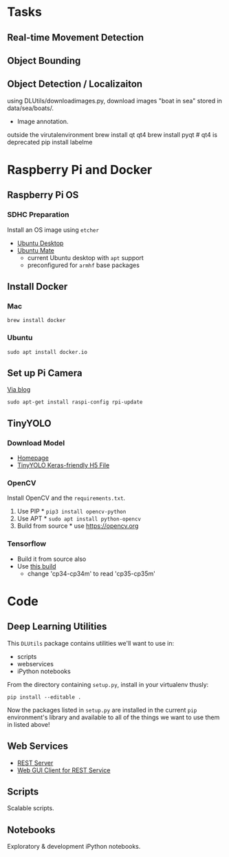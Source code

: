 # Tasks

## Real-time Movement Detection

## Object Bounding

## Object Detection / Localizaiton

using DLUtils/downloadimages.py, download images "boat in sea"
stored in data/sea/boats/.

* Image annotation.

outside the virutalenvironment
brew install qt qt4 
brew install pyqt  # qt4 is deprecated
pip install labelme

# Raspberry Pi and Docker

## Raspberry Pi OS

### SDHC Preparation

Install an OS image using `etcher`

  * [Ubuntu Desktop](https://www.ubuntu.com/download)
  * [Ubuntu Mate](https://ubuntu-mate.org/raspberry-pi/)
    - current Ubuntu desktop with `apt` support
    - preconfigured for `armhf` base packages

## Install Docker

### Mac

    brew install docker


### Ubuntu

    sudo apt install docker.io


## Set up Pi Camera

[Via blog](https://larrylisky.com/2016/11/24/enabling-raspberry-pi-camera-v2-under-ubuntu-mate/)

    sudo apt-get install raspi-config rpi-update

## TinyYOLO

### Download Model

  * [Homepage](https://pjreddie.com/darknet/yolo/)
  * [TinyYOLO Keras-friendly H5 File](https://drive.google.com/open?id=1zm4diNjmf1-MOwFTQ8QhPrBSpQHJ1JM5)

### OpenCV

Install OpenCV and the `requirements.txt`.

  1. Use PIP
    * `pip3 install opencv-python`
  2. Use APT
    * `sudo apt install python-opencv`
  3. Build from source
    * use https://opencv.org

### Tensorflow

  * Build it from source also
  * Use [this build](https://github.com/samjabrahams/tensorflow-on-raspberry-pi)
    * change 'cp34-cp34m' to read 'cp35-cp35m'


# Code

## Deep Learning Utilities

This `DLUtils` package contains utilities we'll want to use in:

  * scripts
  * webservices
  * iPython notebooks

From the directory containing `setup.py`, install in your virtualenv thusly:

    pip install --editable .

Now the packages listed in `setup.py` are installed in the current `pip` environment's library and available to all of the things we want to use them in listed above!

## Web Services

  * [REST Server](webservices/rest_server/README.md)
  * [Web GUI Client for REST Service](webservices/webui/README.md)

## Scripts

Scalable scripts.


## Notebooks

Exploratory & development iPython notebooks.